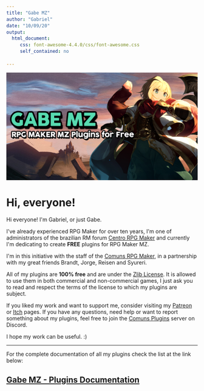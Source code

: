 ```yaml
---
title: "Gabe MZ"
author: "Gabriel"
date: "10/09/20"
output: 
  html_document:
     css: font-awesome-4.4.0/css/font-awesome.css
     self_contained: no

---
```

![Main Thumb](images/MainThumb.PNG)

# Hi, everyone!

Hi everyone! I'm Gabriel, or just Gabe. 

I've already experienced RPG Maker for over ten years, I'm one of administrators of the brazilian RM forum [Centro RPG Maker](centrorpg.com) and currently I'm dedicating to create **FREE** plugins for RPG Maker MZ.

I'm in this initiative with the staff of the [Comuns RPG Maker](comuns-rpgmaker.github.io), in a partnership with my great friends Brandt, Jorge, Reisen and Syureri.

All of my plugins are **100% free** and are under the [Zlib License](github.com/comuns-rpgmaker/GabeMZ/blob/master/LICENSE). It is allowed to use them in both commercial and non-commercial games, I just ask you to read and respect the terms of the license to which my plugins are subject.

If you liked my work and want to support me, consider visiting my [Patreon](www.patreon.com/gabriel_nfd) or [Itch](dromarch.itch.io/) pages. If you have any questions, need help or want to report something about my plugins, feel free to join the [Comuns Plugins](discord.gg/GG85QRz) server on Discord.

I hope my work can be useful. :)

***

For the complete documentation of all my plugins check the list at the link below:
## [Gabe MZ - Plugins Documentation](Plugins)